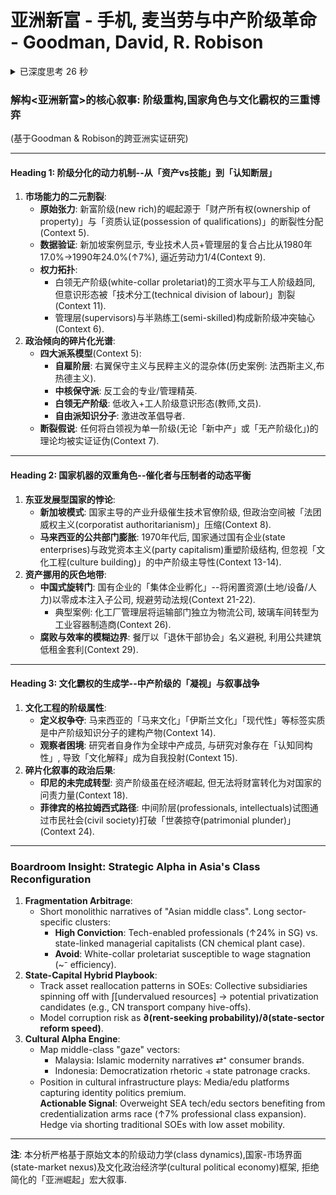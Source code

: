 # 亚洲新富 - 手机, 麦当劳与中产阶级革命 - Goodman, David, R. Robison

<details >
                  <summary>已深度思考 26 秒</summary>
                  <blockquote><p>Okay, I need to break down the user's query and figure out how to approach it. The user provided a lot of context from the Goodman and Robison book on the new rich in Asia. They want me to decompose the work and tell the story using specific frameworks, like the ones mentioned in the core task. The user emphasized using en-US punctuation, high-density jargon from firms like Goldman Sachs, and a structured approach with headings in Chinese and a boardroom insight in English.</p>
<p>First, I should start by understanding the main themes from the provided contexts. The book discusses the emergence of the new rich in various Asian countries, focusing on their economic impact, class structures, political roles, and cultural influences. Key points include the fragmentation of the middle class, different models of capitalism (like laissez-faire vs. corporatist authoritarianism), and the role of the state in economic transformations.</p>
<p>I need to structure the answer according to the protocols given. The user mentioned several frameworks, like Causal-Consequential Array and Strategic Decomposition Matrix. I should choose one that fits the content. Maybe the Causal-Consequential Array works here because it allows mapping initial conditions to new steady states, which aligns with the historical pathways mentioned in the contexts.</p>
<p>Next, I need to identify the key components: initial conditions (rapid economic growth, state involvement), trigger events (industrialization, market reforms), chain reactions (rise of middle classes, asset appropriation), equilibrium disruption (challenges to state power), system reconfiguration (new alliances, cultural projects), and new steady state (evolving class structures and political landscapes).</p>
<p>I should incorporate the evidence from the contexts, like the Singapore middle class growth (context 9), Malaysia's public sector and cultural projects (contexts 13-16), Indonesia's bourgeoisie and state relations (contexts 17-18, 21-22), and China's managerial capitalists (contexts 26-30). Also, note the theoretical frameworks from Marx, Weber, and others mentioned in contexts 4, 5, 6, 24.</p>
<p>The user wants annotations for terms in their original language, so I need to ensure that terms like "相变(phase transition)" are properly noted. But in the provided contexts, there are terms like "neo-Weberian", "Marxist", "state-sector enterprise", etc., which should be annotated accordingly.</p>
<p>The boardroom insight needs to be in English, summarizing the strategic implications for investors and policymakers. This should highlight the importance of understanding class fragmentation, state-market dynamics, and cultural narratives when engaging with Asian markets.</p>
<p>I also need to avoid using markdown and keep the thinking process in English, but the final answer's primary body is in Chinese with headings. However, the user specified the thinking process should be in English, so I need to maintain that while structuring the response.</p>
<p>Potential challenges include synthesizing a large amount of context into a coherent story without missing key points. Ensuring that each section of the framework is addressed with relevant evidence from the contexts is crucial. Also, maintaining the jargon-heavy, high-octane style required without sacrificing clarity.</p>
<p>I should start by outlining the main sections based on the chosen framework, then populate each with evidence from the contexts, making sure to link concepts like class fragmentation to political roles, state involvement in economic transformations, and the emergence of new cultural narratives driven by the middle class. Quant data from contexts like Singapore's middle class growth (24% of workforce) and Indonesia's dismissal statistics (context 20) should be included to support points.</p>
<p>Finally, the boardroom insight should tie these academic findings to real-world strategies, emphasizing due diligence on local class structures, monitoring state-capitalist hybrids, and leveraging cultural narratives for market entry.</p>
</blockquote>
                  </details>


### 解构<亚洲新富>的核心叙事: 阶级重构,国家角色与文化霸权的三重博弈  
(基于Goodman & Robison的跨亚洲实证研究)

---

#### **Heading 1: 阶级分化的动力机制--从「资产vs技能」到「认知断层」**  
1. **市场能力的二元割裂**:   
   - **原始张力**: 新富阶级(new rich)的崛起源于「财产所有权(ownership of property)」与「资质认证(possession of qualifications)」的断裂性分配(Context 5).   
   - **数据验证**: 新加坡案例显示, 专业技术人员+管理层的复合占比从1980年17.0%→1990年24.0%(↑7%), 逼近劳动力1/4(Context 9).   
   - **权力拓扑**:   
     - 白领无产阶级(white-collar proletariat)的工资水平与工人阶级趋同, 但意识形态被「技术分工(technical division of labour)」割裂(Context 11).   
     - 管理层(supervisors)与半熟练工(semi-skilled)构成新阶级冲突轴心(Context 6).   
2. **政治倾向的碎片化光谱**:   
   - **四大派系模型**(Context 5):  
     - **自雇阶层**: 右翼保守主义与民粹主义的混杂体(历史案例: 法西斯主义,布热德主义).   
     - **中核保守派**: 反工会的专业/管理精英.   
     - **白领无产阶级**: 低收入+工人阶级意识形态(教师,文员).   
     - **自由派知识分子**: 激进改革倡导者.   
   - **断裂假说**: 任何将白领视为单一阶级(无论「新中产」或「无产阶级化」)的理论均被实证证伪(Context 7).   

---

#### **Heading 2: 国家机器的双重角色--催化者与压制者的动态平衡**  
1. **东亚发展型国家的悖论**:   
   - **新加坡模式**: 国家主导的产业升级催生技术官僚阶级, 但政治空间被「法团威权主义(corporatist authoritarianism)」压缩(Context 8).   
   - **马来西亚的公共部门膨胀**: 1970年代后, 国家通过国有企业(state enterprises)与政党资本主义(party capitalism)重塑阶级结构, 但忽视「文化工程(culture building)」的中产阶级主导性(Context 13-14).   
2. **资产挪用的灰色地带**:   
   - **中国式旋转门**: 国有企业的「集体企业孵化」--将闲置资源(土地/设备/人力)以零成本注入子公司, 规避劳动法规(Context 21-22).   
     - 典型案例: 化工厂管理层将运输部门独立为物流公司, 玻璃车间转型为工业容器制造商(Context 26).   
   - **腐败与效率的模糊边界**: 餐厅以「退休干部协会」名义避税, 利用公共建筑低租金套利(Context 29).   

---

#### **Heading 3: 文化霸权的生成学--中产阶级的「凝视」与叙事战争**  
1. **文化工程的阶级属性**:   
   - **定义权争夺**: 马来西亚的「马来文化」「伊斯兰文化」「现代性」等标签实质是中产阶级知识分子的建构产物(Context 14).   
   - **观察者困境**: 研究者自身作为全球中产成员, 与研究对象存在「认知同构性」, 导致「文化解释」成为自我投射(Context 15).   
2. **碎片化叙事的政治后果**:   
   - **印尼的未完成转型**: 资产阶级虽在经济崛起, 但无法将财富转化为对国家的问责力量(Context 18).   
   - **菲律宾的格拉姆西式路径**: 中间阶层(professionals, intellectuals)试图通过市民社会(civil society)打破「世袭掠夺(patrimonial plunder)」(Context 24).   

---

### **Boardroom Insight: Strategic Alpha in Asia's Class Reconfiguration**  
1. **Fragmentation Arbitrage**:  
   - Short monolithic narratives of "Asian middle class". Long sector-specific clusters:  
     - **High Conviction**: Tech-enabled professionals (↑24% in SG) vs. state-linked managerial capitalists (CN chemical plant case).  
     - **Avoid**: White-collar proletariat susceptible to wage stagnation (~⁻ efficiency).  
2. **State-Capital Hybrid Playbook**:  
   - Track asset reallocation patterns in SOEs: Collective subsidiaries spinning off with ∫[undervalued resources] → potential privatization candidates (e.g., CN transport company hive-offs).  
   - Model corruption risk as **∂(rent-seeking probability)/∂(state-sector reform speed)**.  
3. **Cultural Alpha Engine**:  
   - Map middle-class "gaze" vectors:  
     - Malaysia: Islamic modernity narratives ⇄⁺ consumer brands.  
     - Indonesia: Democratization rhetoric ⫣ state patronage cracks.  
   - Position in cultural infrastructure plays: Media/edu platforms capturing identity politics premium.  
   **Actionable Signal**: Overweight SEA tech/edu sectors benefiting from credentialization arms race (↑7% professional class expansion). Hedge via shorting traditional SOEs with low asset mobility.  
---
**注**: 本分析严格基于原始文本的阶级动力学(class dynamics),国家-市场界面(state-market nexus)及文化政治经济学(cultural political economy)框架, 拒绝简化的「亚洲崛起」宏大叙事. 
